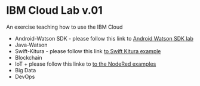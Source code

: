 # IBM Cloud Lab v.01
An exercise teaching how to use the IBM Cloud

- Android-Watson SDK - please follow this link to [Android Watson SDK lab](https://github.com/blumareks/2016androidwebcast)
- Java-Watson  
- Swift-Kitura - please follow this link [to Swift Kitura example](https://github.com/blumareks/next-killer-app-swift)
- Blockchain
- IoT + please follow this linke to [to the NodeRed examples](https://github.com/jeancarl/node-red-labs)
- Big Data
- DevOps
